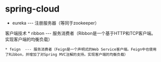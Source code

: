 # spring-cloud

* eureka --- 注册服务器（等同于zookeeper）

客户端技术
    * ribbon --- 服务消费者（Ribbon是一个基于HTTP和TCP客户端。实现客户端的均衡负载）

    * feign  --- 服务消费者（Feign是一个声明式的Web Service客户端。Feign中也使用了Ribbon，并增加了对Spring MVC注解的支持。实现客户端的均衡负载）

